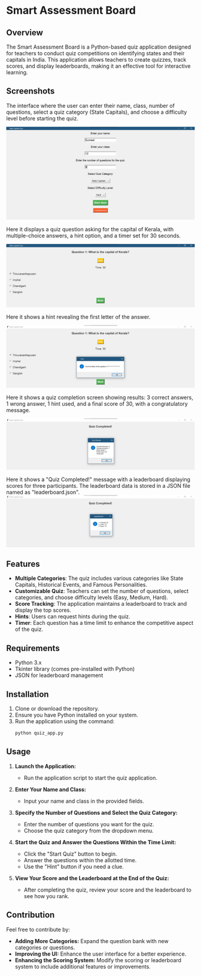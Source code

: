 # Smart Assessment Board

## Overview
The Smart Assessment Board is a Python-based quiz application designed for teachers to conduct quiz competitions on identifying states and their capitals in India. This application allows teachers to create quizzes, track scores, and display leaderboards, making it an effective tool for interactive learning.

## Screenshots

 The interface where the user can enter their name, class, number of questions, select a quiz category (State Capitals), and choose a difficulty level before starting the quiz.
 
![Screenshot 1](Screenshots/S1.jpg)

Here it displays a quiz question asking for the capital of Kerala, with multiple-choice answers, a hint option, and a timer set for 30 seconds.

![Screenshot 2](Screenshots/S2.jpg)

Here it shows a hint revealing the first letter of the answer.

![Screenshot 3](Screenshots/S3.jpg)

 Here it shows a quiz completion screen showing results: 3 correct answers, 1 wrong answer, 1 hint used, and a final score of 30, with a congratulatory message.
 
![Screenshot 4](Screenshots/S4.jpg)

Here it shows a "Quiz Completed!" message with a leaderboard displaying scores for three participants. The leaderboard data is stored in a JSON file named as "leaderboard.json".
![Screenshot 5](Screenshots/S5.jpg)

## Features
- **Multiple Categories**: The quiz includes various categories like State Capitals, Historical Events, and Famous Personalities.
- **Customizable Quiz**: Teachers can set the number of questions, select categories, and choose difficulty levels (Easy, Medium, Hard).
- **Score Tracking**: The application maintains a leaderboard to track and display the top scores.
- **Hints**: Users can request hints during the quiz.
- **Timer**: Each question has a time limit to enhance the competitive aspect of the quiz.

## Requirements
- Python 3.x
- Tkinter library (comes pre-installed with Python)
- JSON for leaderboard management

## Installation
1. Clone or download the repository.
2. Ensure you have Python installed on your system.
3. Run the application using the command:
   ```bash
   python quiz_app.py

## Usage

1. **Launch the Application:**
   - Run the application script to start the quiz application.

2. **Enter Your Name and Class:**
   - Input your name and class in the provided fields.

3. **Specify the Number of Questions and Select the Quiz Category:**
   - Enter the number of questions you want for the quiz.
   - Choose the quiz category from the dropdown menu.

4. **Start the Quiz and Answer the Questions Within the Time Limit:**
   - Click the "Start Quiz" button to begin.
   - Answer the questions within the allotted time.
   - Use the "Hint" button if you need a clue.

5. **View Your Score and the Leaderboard at the End of the Quiz:**
   - After completing the quiz, review your score and the leaderboard to see how you rank.

## Contribution

Feel free to contribute by:
- **Adding More Categories:** Expand the question bank with new categories or questions.
- **Improving the UI:** Enhance the user interface for a better experience.
- **Enhancing the Scoring System:** Modify the scoring or leaderboard system to include additional features or improvements.
